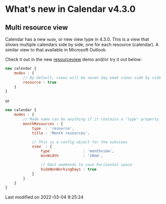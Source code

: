 # What's new in Calendar v4.3.0

## Multi resource view

Calendar has a new `mode`, or new view type in 4.3.0. This is a view that shows multiple calendars side by side, one for
each resource (calendar). A similar view to that available in Microsoft Outlook.

Check it out in the new [resourceview](../examples/resourceview) demo and/or try it out below:

<div class="external-example" data-file="Calendar/guides/whats-new/4.3.0/resourceview.js"></div>

```javascript
new calendar {
    modes : {
        // By default, views will be seven day week views side by side
        resource : true
    }
}
```

or

```javascript
new calendar {
    modes : {
        // Mode name can be anything if it contains a "type" property.
        monthResources : {
            type  : 'resource',
            title : 'Month resources',

            // This is a config object for the subviews
            view  : {
                type               : 'monthview',
                minWidth           : '20em',

                // Omit weekends to save horizontal space
                hideNonWorkingDays : true
            }
        }
    }
}
```


<p class="last-modified">Last modified on 2022-03-04 9:25:24</p>